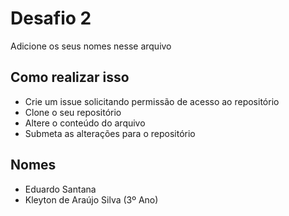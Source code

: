 # Desafio 2

Adicione os seus nomes nesse arquivo


## Como realizar isso

- Crie um issue solicitando permissão de acesso ao repositório
- Clone o seu repositório
- Altere o conteúdo do arquivo
- Submeta as alterações para o repositório

## Nomes

- Eduardo Santana
- Kleyton de Araújo Silva (3º Ano)
